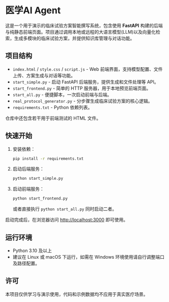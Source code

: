 # 医学AI Agent

这是一个用于演示的临床试验方案智能撰写系统，包含使用 **FastAPI** 构建的后端与纯静态前端页面。项目通过调用本地或远程的大语言模型(LLM)以及向量化检索，生成多模块的临床试验方案，并提供知识库管理与对话功能。

## 项目结构

- `index.html` / `style.css` / `script.js` - Web 前端界面，支持模型配置、文件上传、方案生成与对话等功能。
- `start_simple.py` - 启动 FastAPI 后端服务，提供生成和文件处理等 API。
- `start_frontend.py` - 简单的 HTTP 服务器，用于本地预览前端页面。
- `start_all.py` - 便捷脚本，一次启动前端与后端。
- `real_protocol_generator.py` - 分步骤生成临床试验方案的核心逻辑。
- `requirements.txt` - Python 依赖列表。

仓库中还包含若干用于前端测试的 HTML 文件。

## 快速开始

1. 安装依赖：
   ```bash
   pip install -r requirements.txt
   ```
2. 启动后端服务：
   ```bash
   python start_simple.py
   ```
3. 启动前端服务：
   ```bash
   python start_frontend.py
   ```
   或者直接执行 `python start_all.py` 同时启动二者。

启动完成后，在浏览器访问 [http://localhost:3000](http://localhost:3000) 即可使用。

## 运行环境

- Python 3.10 及以上
- 建议在 Linux 或 macOS 下运行，如需在 Windows 环境使用请自行调整端口及路径配置。

## 许可

本项目仅供学习与演示使用，代码和示例数据均不应用于真实医疗场景。

